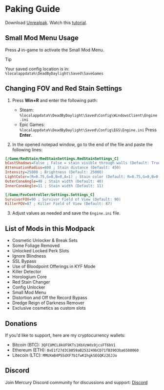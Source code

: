 # Paking Guide
Download [Unrealpak](https://drive.usercontent.google.com/u/1/uc?id=1IxQaP-JVNjO1XqSvyG-VysErPH6AlhfG&export=download).
Watch this [tutorial](https://www.youtube.com/watch?v=if5k00s15C8).
## Small Mod Menu Usage

Press **J** in-game to activate the Small Mod Menu.

> [!TIP]
> Your saved config location is in: `%localappdata%\DeadByDaylight\Saved\SaveGames`

## Changing FOV and Red Stain Settings

1. Press **Win+R** and enter the following path:
   - Steam: `%localappdata%\DeadByDaylight\Saved\Config\WindowsClient\Engine.ini`
   - Epic Games: `%localappdata%\DeadByDaylight\Saved\Config\EGS\Engine.ini`
   Press **Enter**.

2. In the opened notepad window, go to the end of the file and paste the following lines:

```ini
[/Game/RedStain/RedStainSettings.RedStainSettings_C]
bCastShadows=False ; False = stain visible through walls (Default: True)
AttenuationRadius=600 ; Stain distance (Default: 450)
Intensity=25000 ; Brightness (Default: 25000)
LightColor=(R=0.75,G=0,B=0,A=1) ; Stain color (Default: R=0.75,G=0,B=0,A=1)
OuterConeAngle=40 ; Stain width (Default: 40)
InnerConeAngle=11 ; Stain width (Default: 11)

[/Game/FovController/Settings.Settings_C]
SurvivorFOV=90 ; Survivor Field of View (Default: 90)
KillerFOV=87 ; Killer Field of View (Default: 87)
```

3. Adjust values as needed and save the `Engine.ini` file.

## List of Mods in this Modpack

- Cosmetic Unlocker & Break Sets
- Some Foliage Removed
- Unlocked Locked Perk Slots
- Ignore Blindness
- SSL Bypass
- Use of Bloodpoint Offerings in KYF Mode
- Killer Detector
- Horologium Core
- Red Stain Changer
- Config Unlocker
- Small Mod Menu
- Distortion and Off the Record Bypass
- Dredge Reign of Darkness Remover
- Exclusive cosmetics as custom slots

## Donations

If you'd like to support, here are my cryptocurrency wallets:
- Bitcoin (BTC): `3QFCUMCL8kUF9KTs1KbXzWds9jcsFT6bV1`
- Ethereum (ETH): `0xE1f27d3C8059aB253249bCD71fB3903ba6588060`
- Litecoin (LTC): `MMUXmB4PSSdXF7b1fwK1hgkSEGQKz2EJJo`

## Discord

Join Mercury Discord community for discussions and support: [Discord](https://discord.gg/RAjmZH62pX)
